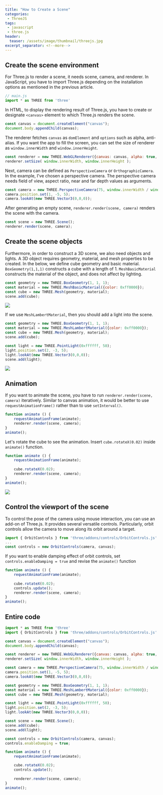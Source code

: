 ```yaml
---
title: "How to Create a Scene"
categories:
 - ThreeJS
tags:
 - javascript
 - three.js
header:
  teaser: /assets/image/thumbnail/threejs.jpg
excerpt_separator: <!--more-->
---
```


## Create the scene environment
For Three.js to render a scene, it needs scene, camera, and renderer. In JavaScript, you have to import Three.js depending on the installation options as mentioned in the previous article. 
<!--more-->
```js
// main.js
import * as THREE from 'three'
```

In HTML, to display the rendering result of Three.js, you have to create or designate `<canvas>` element to which Three.js renders the scene.
```js
const canvas = document.createElement("canvas");
document.body.appendChild(canvas);
```

The renderer fetches `canvas` as `domElement` and `options` such as alpha, anti-alias. If you want the app to fill the screen, you can set the size of renderer as `window.innerWidth` and `window.innerHeight`.
```js
const renderer = new THREE.WebGLRenderer({canvas: canvas, alpha: true, antialias: true});
renderer.setSize( window.innerWidth, window.innerHeight );
```

Next, camera can be defined as `PerspectiveCamera` or `OrthographicCamera`. In the example, I've chosen a perspective camera. The perspective camera needs field of view, aspect ratio, near and far depth values as arguments.
```js
const camera = new THREE.PerspectiveCamera(75, window.innerWidth / window.innerHeight, 0.1, 1000);
camera.position.set(1, -5, 5);
camera.lookAt(new THREE.Vector3(0,0,0));
```

After generating an empty scene, `renderer.render(scene, camera)` renders the scene with the camera.
```js
const scene = new THREE.Scene();
renderer.render(scene, camera);
```

## Create the scene objects
Furthermore, in order to construct a 3D scene, we also need objects and lights. A 3D object requires geometry, material, and mesh properties to be created. In the below, we define cube geometry and basic material. `BoxGeometry(1,1,1)` constructs a cube with a length of 1. `MeshBasicMaterial` constructs the material of the object, and does not affect by lighting. 
```js
const geometry = new THREE.BoxGeometry(1, 1, 1);
const material = new THREE.MeshBasicMaterial({color: 0xff0000});
const cube = new THREE.Mesh(geometry, material);
scene.add(cube);
```
<img class="image" referrerpolicy="no-referrer" src="https://i.imgur.com/tojAf5p.png">


If we use `MeshLambertMaterial`, then you should add a light into the scene.
```js
const geometry = new THREE.BoxGeometry(1, 1, 1);
const material = new THREE.MeshLambertMaterial({color: 0xff0000});
const cube = new THREE.Mesh(geometry, material);
scene.add(cube);

const light = new THREE.PointLight(0xffffff, 50);
light.position.set(2, -3, 5);
light.lookAt(new THREE.Vector3(0,0,0));
scene.add(light);
```
<img class="image" referrerpolicy="no-referrer" src="https://i.imgur.com/CbZaWL3.png">

## Animation
If you want to animate the scene, you have to run `renderer.render(scene, camera)` iteratively. Similar to canvas animation, it would be better to use `requestAnimationFrame()` rather than to use `setInterval()`. 
```js
function animate () {
    requestAnimationFrame(animate);
    renderer.render(scene, camera);
}
animate();
```

Let's rotate the cube to see the animation. Insert `cube.rotateX(0.02)` inside `animate()` function.
```js
function animate () {
    requestAnimationFrame(animate);
    
    cube.rotateX(0.02);
    renderer.render(scene, camera);
}
animate();
```
<img class="image" referrerpolicy="no-referrer" src="https://i.imgur.com/I8oftqA.gif">

## Control the viewport of the scene
To control the pose of the camera using mouse interaction, you can use an add-on of Three.js. It provides several versatile controls. Particularly, orbit controls allow the camera to move along its orbit around a target. 
```js
import { OrbitControls } from 'three/addons/controls/OrbitControls.js'
...
const controls = new OrbitControls(camera, canvas);
```

If you want to enable damping effect of orbit controls, set `controls.enableDamping = true` and revise the `animate()` function
```js
function animate () {
    requestAnimationFrame(animate);
    
    cube.rotateX(0.02);
    controls.update();
    renderer.render(scene, camera);
}
animate();
```

## Entire code
```js
import * as THREE from 'three'
import { OrbitControls } from 'three/addons/controls/OrbitControls.js'

const canvas = document.createElement("canvas");
document.body.appendChild(canvas);

const renderer = new THREE.WebGLRenderer({canvas: canvas, alpha: true, antialias: true});
renderer.setSize( window.innerWidth, window.innerHeight );

const camera = new THREE.PerspectiveCamera(75, window.innerWidth / window.innerHeight, 0.1, 1000);
camera.position.set(1, -5, 5);
camera.lookAt(new THREE.Vector3(0,0,0));

const geometry = new THREE.BoxGeometry(1, 1, 1);
const material = new THREE.MeshLambertMaterial({color: 0xff0000});
const cube = new THREE.Mesh(geometry, material);

const light = new THREE.PointLight(0xffffff, 50);
light.position.set(2, -3, 5);
light.lookAt(new THREE.Vector3(0,0,0));

const scene = new THREE.Scene();
scene.add(cube);
scene.add(light);

const controls = new OrbitControls(camera, canvas);
controls.enableDamping = true;

function animate () {
    requestAnimationFrame(animate);

    cube.rotateX(0.02);
    controls.update();
    
    renderer.render(scene, camera);
}
animate();
```